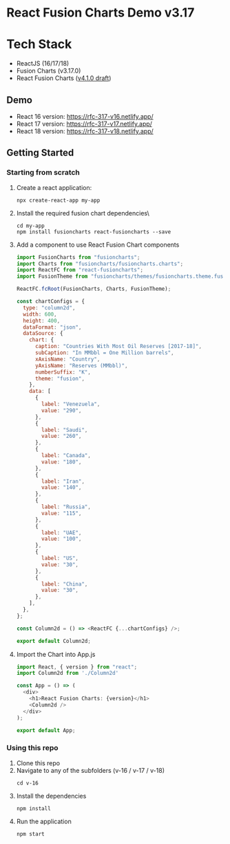 # React Fusion Charts Demo v3.17

# Tech Stack

- ReactJS (16/17/18)
- Fusion Charts (v3.17.0)
- React Fusion Charts ([v4.1.0 draft](https://github.com/fusioncharts/react-fusioncharts-component/tree/Red-9163-react))

## Demo

- React 16 version: https://rfc-317-v16.netlify.app/
- React 17 version: https://rfc-317-v17.netlify.app/
- React 18 version: https://rfc-317-v18.netlify.app/


## Getting Started

### Starting from scratch

1. Create a react application:
    ```
    npx create-react-app my-app
    ```
    
2. Install the required fusion chart dependencies\
    ```
    cd my-app
    npm install fusioncharts react-fusioncharts --save
    ```
3. Add a component to use React Fusion Chart components
    ```javascript
    import FusionCharts from "fusioncharts";
    import Charts from "fusioncharts/fusioncharts.charts";
    import ReactFC from "react-fusioncharts";
    import FusionTheme from "fusioncharts/themes/fusioncharts.theme.fusion";

    ReactFC.fcRoot(FusionCharts, Charts, FusionTheme);

    const chartConfigs = {
      type: "column2d",
      width: 600,
      height: 400,
      dataFormat: "json",
      dataSource: {
        chart: {
          caption: "Countries With Most Oil Reserves [2017-18]",
          subCaption: "In MMbbl = One Million barrels",
          xAxisName: "Country",
          yAxisName: "Reserves (MMbbl)",
          numberSuffix: "K",
          theme: "fusion",
        },
        data: [
          {
            label: "Venezuela",
            value: "290",
          },
          {
            label: "Saudi",
            value: "260",
          },
          {
            label: "Canada",
            value: "180",
          },
          {
            label: "Iran",
            value: "140",
          },
          {
            label: "Russia",
            value: "115",
          },
          {
            label: "UAE",
            value: "100",
          },
          {
            label: "US",
            value: "30",
          },
          {
            label: "China",
            value: "30",
          },
        ],
      },
    };

    const Column2d = () => <ReactFC {...chartConfigs} />;

    export default Column2d;
    ```
4. Import the Chart into App.js
    ```javascript
    import React, { version } from "react";
    import Column2d from './Column2d'

    const App = () => (
      <div>
        <h1>React Fusion Charts: {version}</h1>
        <Column2d />
      </div>
    );

    export default App;

    ```

### Using this repo

1. Clone this repo
2. Navigate to any of the subfolders (v-16 / v-17 / v-18)
    ```
    cd v-16
    ```
4. Install the dependencies
    ```
    npm install
    ```
5. Run the application
    ```
    npm start
    ```
